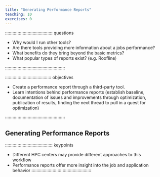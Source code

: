 ```yaml
---
title: "Generating Performance Reports"
teaching: 10
exercises: 0
---
```


:::::::::::::::::::::::::::::::::::::: questions 

- Why would I run other tools?
- Are there tools providing more information about a jobs performance?
- What benefits do they bring beyond the basic metrics?
- What popular types of reports exist? (e.g. Roofline)

::::::::::::::::::::::::::::::::::::::::::::::::

::::::::::::::::::::::::::::::::::::: objectives

- Create a performance report through a third-party tool.
- Learn intentions behind performance reports (establish baseline, documentation of issues and improvements through optimization, publication of results, finding the next thread to pull in a quest for optimization)

::::::::::::::::::::::::::::::::::::::::::::::::

## Generating Performance Reports

<!-- EPISODE CONTENT HERE -->

:::::::::::::::::::::::::::::::::::::: keypoints
- Different HPC centers may provide different approaches to this workflow
- Performance reports offer more insight into the job and application behavior
::::::::::::::::::::::::::::::::::::::::::::::::
